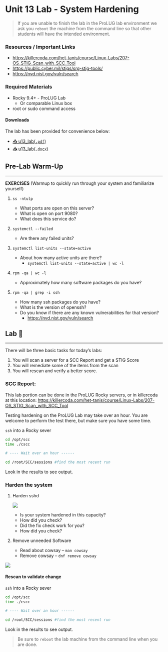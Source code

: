 # Unit 13 Lab - System Hardening

> If you are unable to finish the lab in the ProLUG lab environment we ask you `reboot`
> the machine from the command line so that other students will have the intended environment.

### Resources / Important Links

- <https://killercoda.com/het-tanis/course/Linux-Labs/207-OS_STIG_Scan_with_SCC_Tool>
- <https://public.cyber.mil/stigs/srg-stig-tools/>
- <https://nvd.nist.gov/vuln/search>

### Required Materials

- Rocky 9.4+ - ProLUG Lab
  - Or comparable Linux box
- root or sudo command access

#### Downloads

The lab has been provided for convenience below:

- <a href="../../assets/lac/downloads/u13/u13_lab.pdf" target="_blank" download>📥 u13_lab(`.pdf`)</a>
- <a href="../../assets/lac/downloads/u13/u13_lab.docx" target="_blank" download>📥 u13_lab(`.docx`)</a>

## Pre-Lab Warm-Up

---

**EXERCISES** (Warmup to quickly run through your system and familiarize yourself)

1. `ss -ntulp`

   - What ports are open on this server?
   - What is open on port 9080?
   - What does this service do?

2. `systemctl --failed`

   - Are there any failed units?

3. `systemctl list-units --state=active`

   - About how many active units are there?
     - `systemctl list-units --state=active | wc -l`

4. `rpm -qa | wc -l`

   - Approximately how many software packages do you have?

5. `rpm -qa | grep -i ssh`

   - How many ssh packages do you have?
   - What is the version of openssh?
   - Do you know if there are any known vulnerabilities for that version?
     - <https://nvd.nist.gov/vuln/search>

## Lab 🧪

---

There will be three basic tasks for today’s labs:

1.  You will scan a server for a SCC Report and get a STIG Score
2.  You will remediate some of the items from the scan
3.  You will rescan and verify a better score.

### SCC Report:

This lab portion can be done in the ProLUG Rocky servers, or in killercoda at this location:
<https://killercoda.com/het-tanis/course/Linux-Labs/207-OS_STIG_Scan_with_SCC_Tool>

Testing hardening on the ProLUG Lab may take over an hour. You are welcome to perform the
test there, but make sure you have some time.

`ssh` into a Rocky sever

```bash
cd /opt/scc
time ./cscc

# ---- Wait over an hour ------

cd /root/SCC/sessions #find the most recent run
```

Look in the results to see output.

### Harden the system

1. Harden sshd

   <img src="../../assets/lac/downloads/u13/image2.jpeg"></img>

   - Is your system hardened in this capacity?
   - How did you check?
   - Did the fix check work for you?
   - How did you check?

2. Remove unneeded Software

   - Read about cowsay – `man cowsay`
   - Remove cowsay – `dnf remove cowsay`

<img src="../../assets/lac/downloads/u13/image3.png"></img>

#### Rescan to validate change

`ssh` into a Rocky sever

```bash
cd /opt/scc
time ./cscc

# ---- Wait over an hour ------

cd /root/SCC/sessions #find the most recent run
```

Look in the results to see output.

> Be sure to `reboot` the lab machine from the command line when you are done.

